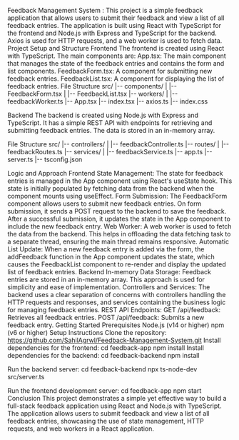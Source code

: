 Feedback Management System :
This project is a simple feedback application that allows users to submit their feedback and view a list of all feedback entries. The application is built using React with TypeScript for the frontend and Node.js with Express and TypeScript for the backend. Axios is used for HTTP requests, and a web worker is used to fetch data.
Project Setup and Structure
Frontend
The frontend is created using React with TypeScript. The main components are:
App.tsx: The main component that manages the state of the feedback entries and contains the form and list components.
FeedbackForm.tsx: A component for submitting new feedback entries.
FeedbackList.tsx: A component for displaying the list of feedback entries.
File Structure
src/
|-- components/
|   |-- FeedbackForm.tsx
|   |-- FeedbackList.tsx
|-- workers/
|   |-- feedbackWorker.ts
|-- App.tsx
|-- index.tsx
|-- axios.ts
|-- index.css

Backend
The backend is created using Node.js with Express and TypeScript. It has a simple REST API with endpoints for retrieving and submitting feedback entries. The data is stored in an in-memory array.


File Structure
src/
|-- controllers/
|   |-- feedbackController.ts
|-- routes/
|   |-- feedbackRoutes.ts
|-- services/
|   |-- feedbackService.ts
|-- app.ts
|-- server.ts
|-- tsconfig.json

Logic and Approach
Frontend
State Management: The state for feedback entries is managed in the App component using React's useState hook. This state is initially populated by fetching data from the backend when the component mounts using useEffect.
Form Submission: The FeedbackForm component allows users to submit new feedback entries. On form submission, it sends a POST request to the backend to save the feedback. After a successful submission, it updates the state in the App component to include the new feedback entry.
Web Worker: A web worker is used to fetch the data from the backend. This helps in offloading the data fetching task to a separate thread, ensuring the main thread remains responsive.
Automatic List Update: When a new feedback entry is added via the form, the addFeedback function in the App component updates the state, which causes the FeedbackList component to re-render and display the updated list of feedback entries.
Backend
In-memory Data Storage: Feedback entries are stored in an in-memory array. This approach is used for simplicity and ease of implementation.
Controllers and Services: The backend uses a clear separation of concerns with controllers handling the HTTP requests and responses, and services containing the business logic for managing feedback entries.
REST API Endpoints:
GET /api/feedback: Retrieves all feedback entries.
POST /api/feedback: Submits a new feedback entry.
Getting Started
Prerequisites
Node.js (v14 or higher)
npm (v6 or higher)
Setup Instructions
Clone the repository:
https://github.com/SahilAgrwl/Feedback-Management-System.git
Install dependencies for the frontend:
cd feedback-app
npm install
Install dependencies for the backend:
cd feedback-backend
npm install

Run the backend server:
cd feedback-backend
npx ts-node-dev src/server.ts

Run the frontend development server:
cd feedback-app
npm start
Conclusion
This project demonstrates a simple yet effective way to build a full-stack feedback application using React and Node.js with TypeScript. The application allows users to submit feedback and view a list of all feedback entries, showcasing the use of state management, HTTP requests, and web workers in a React application.


